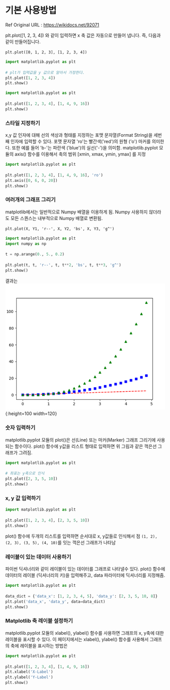 # 기본 사용방법

Ref Original URL : https://wikidocs.net/92071

plt.plot([1, 2, 3, 4]) 와 같이 입력하면 x 축 값은 자동으로 만들어 냅니다. 즉, 다음과 같이 만들어집니다. 

`plt.plot([0, 1, 2, 3], [1, 2, 3, 4])`

```python
import matplotlib.pyplot as plt 

# plt가 입력값을 y 값으로 알아서 가정한다. 
plt.plot([1, 2, 3, 4])
plt.show() 
```

```python 
import matplotlib.pyplot as plt 

plt.plot([1, 2, 3, 4], [1, 4, 9, 16])
plt.show()
```

### 스타일 지정하기 

x,y  값 인자에 대해 선의 색상과 형태를 지정하는 포맷 문자열(Format String)을 세번째 인자에 입력할 수 있다. 포맷 문자열 'ro'는 빨간색('red')의 원형 ('o') 마커를 의미한다. 또한 예를 들어 'b-'는 파란색 ('blue')의 실선('-')을 의미함. matplotlib.pyplot 모듈의 axis() 함수를 이용해서 축의 범위 [xmin, xmax, ymin, ymax] 를 지정 
```python 
import matplotlib.pyplot as plt 

plt.plot([1, 2, 3, 4], [1, 4, 9, 16], 'ro')
plt.axis([0, 6, 0, 20])
plt.show()
```

### 여러개의 그래프 그리기 
matplotlib에서는 일반적으로 Numpy 배열을 이용하게 됨. Numpy 사용하지 않더라도 모든 스퀀스는 내부적으로 Numpy 배열로 변환됨. 

`plt.plot(X, Y1, 'r--', X, Y2, 'bs', X, Y3, 'g^')`

```python
import matplotlib.pyplot as plt 
import numpy as np 

t = np.arange(0., 5., 0.2)

plt.plot(t, t, 'r--', t, t**2, 'bs', t, t**3, 'g^')
plt.show()
```
결과는 ![Multi-Graph](./multigraph.png){:height=100 width=120} 


### 숫자 입력하기 
matplotlib.pyplot 모듈의 plot()은 선(Line) 또는 마커(Marker) 그래프 그리기에 사용되는 함수이다. plot() 함수에 y값을 리스트 형태로 입력하면 위 그림과 같은 꺽은선 그래프가 그려짐. 

```python 
import matplotlib.pyplot as plt 

# 좌표는 y축으로 인식 
plt.plot([2, 3, 5, 10])
plt.show()
```

### x, y 값 입력하기 

```python 
import matplotlib.pyplot as plt 

plt.plot([1, 2, 3, 4], [2, 3, 5, 10])
plt.show() 
```
plot() 함수에 두개의 리스트를 입력하면 순서대로 x, y값들로 인식해서 점 `(1, 2), (2, 3), (3, 5), (4, 10)`를 잇는 꺽은선 그래프가 나타남 

### 레이블이 있는 데이터 사용하기 
파이썬 딕셔너리와 같이 레이블이 있는 데이터를 그래프로 나타낼수 있다. plot() 함수에 데이터의 레이블 (딕셔너리의 키)을 입력해주고, data 파라미터에 딕셔너리를 지정해줌. 
```python 
import matplotlib.pyplot as plt 

data_dict = {'data_x': [1, 2, 3, 4, 5], 'data_y': [2, 3, 5, 10, 8]}
plt.plot('data_x', 'data_y', data=data_dict)
plt.show()
```

### Matplotlib 축 레이블 설정하기 
matplotlib.pyplot 모듈의 xlabel(), ylabel() 함수를 사용하면 그래프의 x, y축에 대한 레이블을 표시할 수 있다. 이 페이지에서는 xlabel(), ylabel() 함수를 사용해서 그래프의 축에 레이블을 표시하는 방법은 
```python 
import matplotlib.pyplot as plt 

plt.plot([1, 2, 3, 4], [1, 4, 9, 16])
plt.xlabel('X-Label')
plt.ylabel('Y-Label')
plt.show() 
```

